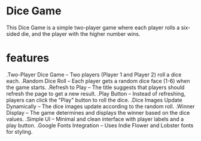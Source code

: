 # Dice Game
This Dice Game is a simple two-player game where each player rolls a six-sided die, and the player with the higher number wins.
# features
 .Two-Player Dice Game – Two players (Player 1 and Player 2) roll a dice each.
 .Random Dice Roll – Each player gets a random dice face (1-6) when the game starts.
 .Refresh to Play – The title suggests that players should refresh the page to get a new result.
 .Play Button – Instead of refreshing, players can click the "Play" button to roll the dice.
 .Dice Images Update Dynamically – The dice images update according to the random roll.
 .Winner Display – The game determines and displays the winner based on the dice values.
 .Simple UI – Minimal and clean interface with player labels and a play button.
 .Google Fonts Integration – Uses Indie Flower and Lobster fonts for styling.
